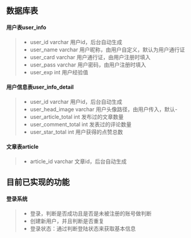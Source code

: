 ## 数据库表

#### 用户表user_info
>- user_id varchar 用户id，后台自动生成
>- user_name varchar 用户昵称，由用户自定义，默认为用户通行证
>- user_card varchar 用户通行证，由用户注册时填入
>- user_pass varchar 用户密码，由用户注册时填入
>- user_exp int 用户经验值

#### 用户信息表user_info_detail
>- user_id varchar 用户id，后台自动生成
>- user_head_image varchar 用户头像路径，由用户传入，默认-
>- user_article_total int 发布过的文章数量
>- user_comment_total int 发表过的评论数量
>- user_star_total int 用户获得的点赞总数

#### 文章表article
>- article_id varchar 文章id，后台自动生成


## 目前已实现的功能

#### 登录系统
>- 登录，判断是否成功且是否是未被注册的账号做判断
>- 创建新用户，并且判断是否重复
>- 登录状态：通过判断登陆状态来获取基本信息